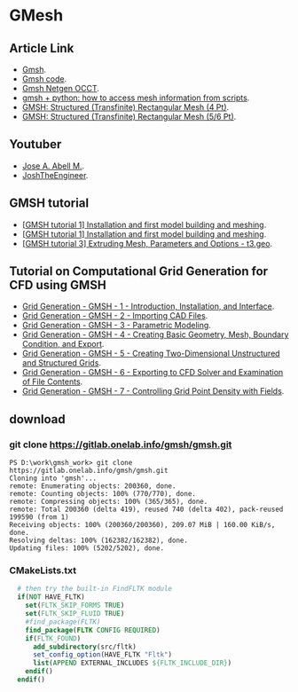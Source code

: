 # GMesh

## Article Link

-  [Gmsh](https://gmsh.info/).
-  [Gmsh code](https://gitlab.onelab.info/gmsh/gmsh).
-  [Gmsh Netgen OCCT](https://www.bilibili.com/video/BV1i541117SK/).
-  [gmsh + python: how to access mesh information from scripts](https://www.youtube.com/watch?v=cQwYmk3bMSo/).
-  [GMSH: Structured (Transfinite) Rectangular Mesh (4 Pt)](https://www.youtube.com/watch?v=O1FyiBBuN98/).
-  [GMSH: Structured (Transfinite) Rectangular Mesh (5/6 Pt)](https://www.youtube.com/watch?v=-mdLDszKADg/).

## Youtuber

-  [Jose A. Abell M.](https://www.youtube.com/@JoseAbell/).
-  [JoshTheEngineer](https://www.youtube.com/@JoshTheEngineer/).

## GMSH tutorial

-  [[GMSH tutorial 1] Installation and first model building and meshing](https://www.youtube.com/watch?v=aFc6Wpm69xo/).
-  [[GMSH tutorial 1] Installation and first model building and meshing](https://www.youtube.com/watch?v=aFc6Wpm69xo/).
-  [[GMSH tutorial 3] Extruding Mesh, Parameters and Options - t3.geo](https://www.youtube.com/watch?v=VokUbWUhU-c/).


## Tutorial on Computational Grid Generation for CFD using GMSH

-  [Grid Generation - GMSH - 1 - Introduction, Installation, and Interface](https://www.youtube.com/watch?v=N0Givc5zZ3M&list=PLbiOzt50Bx-l2QyX5ZBv9pgDtIei-CYs_&index=1/).
-  [Grid Generation - GMSH - 2 - Importing CAD Files](https://www.youtube.com/watch?v=e7zA3joOWX8&list=PLbiOzt50Bx-l2QyX5ZBv9pgDtIei-CYs_&index=2/).
-  [Grid Generation - GMSH - 3 - Parametric Modeling](https://www.youtube.com/watch?v=wSA71rYvg0E/).
-  [Grid Generation - GMSH - 4 - Creating Basic Geometry, Mesh, Boundary Condition, and Export](https://www.youtube.com/watch?v=ARXlqUS8R5U&list=PLbiOzt50Bx-l2QyX5ZBv9pgDtIei-CYs_&index=4/).
-  [Grid Generation - GMSH - 5 - Creating Two-Dimensional Unstructured and Structured Grids](https://www.youtube.com/watch?v=-wm2LzCFvQQ&list=PLbiOzt50Bx-l2QyX5ZBv9pgDtIei-CYs_&index=5/).
-  [Grid Generation - GMSH - 6 - Exporting to CFD Solver and Examination of File Contents](https://www.youtube.com/watch?v=No-B6VS4JJ0&list=PLbiOzt50Bx-l2QyX5ZBv9pgDtIei-CYs_&index=6/).
-  [Grid Generation - GMSH - 7 - Controlling Grid Point Density with Fields](https://www.youtube.com/watch?v=GL6GUoIwSdU&list=PLbiOzt50Bx-l2QyX5ZBv9pgDtIei-CYs_&index=7/).

## download

### git clone https://gitlab.onelab.info/gmsh/gmsh.git
```
PS D:\work\gmsh_work> git clone https://gitlab.onelab.info/gmsh/gmsh.git
Cloning into 'gmsh'...
remote: Enumerating objects: 200360, done.
remote: Counting objects: 100% (770/770), done.
remote: Compressing objects: 100% (365/365), done.
remote: Total 200360 (delta 419), reused 740 (delta 402), pack-reused 199590 (from 1)
Receiving objects: 100% (200360/200360), 209.07 MiB | 160.00 KiB/s, done.
Resolving deltas: 100% (162382/162382), done.
Updating files: 100% (5202/5202), done.
```

### CMakeLists.txt

```cmake
  # then try the built-in FindFLTK module
  if(NOT HAVE_FLTK)
    set(FLTK_SKIP_FORMS TRUE)
    set(FLTK_SKIP_FLUID TRUE)
    #find_package(FLTK)
    find_package(FLTK CONFIG REQUIRED)
    if(FLTK_FOUND)
      add_subdirectory(src/fltk)
      set_config_option(HAVE_FLTK "Fltk")
      list(APPEND EXTERNAL_INCLUDES ${FLTK_INCLUDE_DIR})
    endif()
  endif()
```